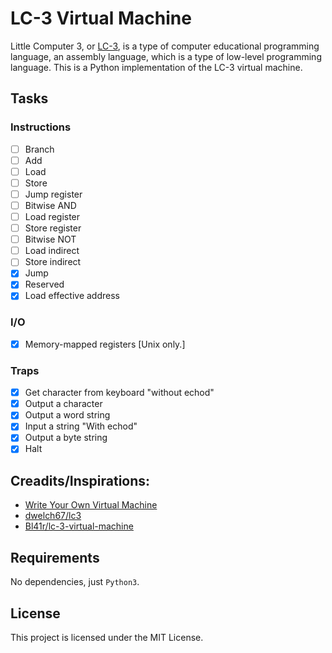 # LC-3 Virtual Machine
Little Computer 3, or [LC-3](https://en.wikipedia.org/wiki/LC-3), is a type of computer educational programming language, an assembly language, which is a type of low-level programming language.
This is a Python implementation of the LC-3 virtual machine.

## Tasks
### Instructions
- [ ] Branch
- [ ] Add
- [ ] Load
- [ ] Store
- [ ] Jump register
- [ ] Bitwise AND
- [ ] Load register
- [ ] Store register
- [ ] Bitwise NOT
- [ ] Load indirect
- [ ] Store indirect
- [x] Jump
- [x] Reserved
- [x] Load effective address
### I/O
- [x] Memory-mapped registers [Unix only.]
### Traps
- [x] Get character from keyboard "without echod"
- [x] Output a character
- [x] Output a word string
- [x] Input a string "With echod"
- [x] Output a byte string
- [x] Halt

## Creadits/Inspirations:
 - [Write Your Own Virtual Machine](https://justinmeiners.github.io/lc3-vm/index.html#)
 - [dwelch67/lc3](https://github.com/dwelch67/lc3)
 - [Bl41r/lc-3-virtual-machine](https://github.com/Bl41r/lc-3-virtual-machine)

## Requirements
No dependencies, just `Python3`.

## License
This project is licensed under the MIT License.